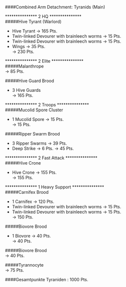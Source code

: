 ####Combined Arm Detachment: Tyranids (Main)  

*************** 2 HQ ***************  
#####Hive Tyrant (Warlord)  
 + Hive Tyrant -> 165 Pts.  
 + Twin-linked Devourer with brainleech worms -> 15 Pts.  
 + Twin-linked Devourer with brainleech worms -> 15 Pts.  
 + Wings -> 35 Pts.  
-> 230 Pts.  

*************** 2 Elite ***************  
#####Malanthrope  
-> 85 Pts.

#####Hive Guard Brood  
 + 3 Hive Guards  
-> 165 Pts.  
  
***************  2 Troops ***************  
#####Mucolid Spore Cluster  
 + 1 Mucolid Spore -> 15 Pts.  
-> 15 Pts.

#####Ripper Swarm Brood 
 + 3 Ripper Swarms -> 39 Pts.
 + Deep Strike -> 6 Pts.
-> 45 Pts.  

***************  2 Fast Attack ***************  
#####Hive Crone  
 + Hive Crone -> 155 Pts.  
-> 155 Pts.    

***************  1 Heavy Support ***************  
#####Carnifex Brood  
 + 1 Carnifex -> 120 Pts.  
 + Twin-linked Devourer with brainleech worms -> 15 Pts.  
 + Twin-linked Devourer with brainleech worms -> 15 Pts.  
-> 150 Pts.  

#####Biovore Brood  
 + 1 Biovore -> 40 Pts.  
-> 40 Pts.  

#####Biovore Brood  
-> 40 Pts.  

#####Tyrannocyte  
-> 75 Pts.

####Gesamtpunkte Tyraniden : 1000 Pts.

